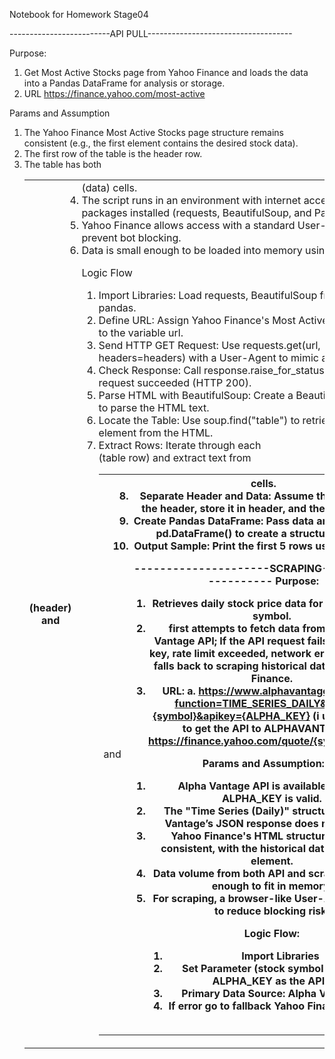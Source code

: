 Notebook for Homework Stage04

-------------------------API PULL------------------------------------

Purpose:
1. Get Most Active Stocks page from Yahoo Finance and loads the data into a Pandas DataFrame for analysis or storage.
2. URL https://finance.yahoo.com/most-active

Params and Assumption
1. The Yahoo Finance Most Active Stocks page structure remains consistent (e.g., the first <table> element contains the desired stock data).
2. The first row of the table is the header row.
3. The table has both <th> (header) and <td> (data) cells.
4. The script runs in an environment with internet access and Python packages installed (requests, BeautifulSoup, and Pandas)
5. Yahoo Finance allows access with a standard User-Agent string to prevent bot blocking.
6. Data is small enough to be loaded into memory using Pandas.

Logic Flow
1. Import Libraries: Load requests, BeautifulSoup from bs4, and pandas.
2. Define URL: Assign Yahoo Finance's Most Active Stocks page to the variable url.
3. Send HTTP GET Request: Use requests.get(url, headers=headers) with a User-Agent to mimic a browser.
4. Check Response: Call response.raise_for_status() to ensure the request succeeded (HTTP 200).
5. Parse HTML with BeautifulSoup: Create a BeautifulSoup object to parse the HTML text.
6. Locate the Table: Use soup.find("table") to retrieve the first <table> element from the HTML.
7. Extract Rows: Iterate through each <tr> (table row) and extract text from <td> and <th> cells.
8. Separate Header and Data: Assume the first row is the header, store it in header, and the rest in data.
9. Create Pandas DataFrame: Pass data and header into pd.DataFrame() to create a structured table.
10. Output Sample: Print the first 5 rows using df.head().


---------------------SCRAPING---------------------
Purpose:
1. Retrieves daily stock price data for a given ticker symbol.
2. first attempts to fetch data from the Alpha Vantage API; If the API request fails (e.g., invalid key, rate limit exceeded, network error), the script falls back to scraping historical data from Yahoo Finance.
3. URL:
a. https://www.alphavantage.co/query?function=TIME_SERIES_DAILY&symbol={symbol}&apikey={ALPHA_KEY} (i used chatGPT to get the API to ALPHAVANTAGE)
b. https://finance.yahoo.com/quote/{symbol}/history

Params and Assumption:
1. Alpha Vantage API is available and the ALPHA_KEY is valid.
2. The "Time Series (Daily)" structure in Alpha Vantage’s JSON response does not change.
3. Yahoo Finance's HTML structure remains consistent, with the historical data in the first <table> element.
4. Data volume from both API and scraping is small enough to fit in memory.
5. For scraping, a browser-like User-Agent is used to reduce blocking risk.

Logic Flow:
1. Import Libraries
2. Set Parameter (stock symbol as symbol, ALPHA_KEY as the API key)
3. Primary Data Source: Alpha Vantage API 
4. If error go to fallback Yahoo Finance Scraping


